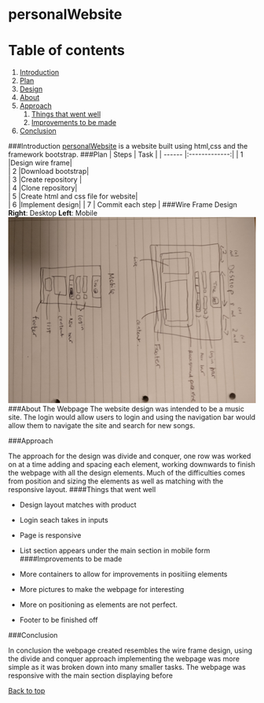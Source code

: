 <a name="top"></a>
# personalWebsite


# Table of contents
1. [Introduction](#introduction)
2. [Plan](#plan)
3. [Design](#design)
4. [About](#about)
5. [Approach](#approach)
	1. [Things that went well](well)
	2. [Improvements to be made](improvements)
6. [Conclusion](#conclusion)

<a name="introduction"></a>
###Introduction
[personalWebsite](https://lauw26.github.io/personalWebsite/) is a website built using html,css and the framework bootstrap. 
<a name="plan"></a>
###Plan
| Steps  | Task          | 
| ------ |:-------------:| 
| 1 	|Design wire frame|    
| 2 	|Download bootstrap|     
| 3 	|Create repository |    
| 4 	|Clone repository|    
| 5 	|Create html and css file for website|     
| 6 	|Implement design|
| 7    | Commit each step | 
<a name="design"></a>
###Wire Frame Design
**Right**: Desktop **Left**: Mobile 
![alt text](wireFrame.jpg)
<a name="about"></a>
###About The Webpage
The website design was intended to be a music site. The login would allow users to login and using the navigation bar would allow them to navigate the site and search for new songs. 
<a name="approach"></a>

###Approach 

The approach for the design was divide and conquer, one row was worked on at a time adding and spacing each element, working downwards to finish the webpage with all the design elements. Much of the difficulties comes from position and sizing the elements as well as matching with the responsive layout.
<a name="well"></a>
####Things that went well

* Design layout matches with product 
* Login seach takes in inputs
* Page is responsive
* List section appears under the main section in mobile form
<a name="improvements"></a>
####Improvements to be made

* More containers to allow for improvements in positiing elements
* More pictures to make the webpage for interesting
* More on positioning as elements are not perfect.
* Footer to be finished off

<a name="conclusion"></a>
###Conclusion

In conclusion the webpage created resembles the wire frame design, using the divide and conquer approach implementing the webpage was more simple as it was broken down into many smaller tasks. The webpage was responsive with the main section displaying before 

[Back to top](#top)





